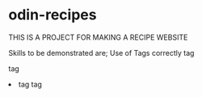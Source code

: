 # odin-recipes

THIS IS A PROJECT FOR MAKING A RECIPE WEBSITE

Skills to be demonstrated are;
	Use of Tags correctly
		<Html> tag
		<p> tag
		<li> tag
		<head> tag
		<title> tag
		<a> tag
		<em> tag
		<strong> tag
		<meta> tag
		<img> tag e.t.c

